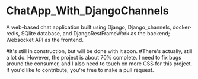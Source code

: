 # ChatApp_With_DjangoChannels
A web-based chat application built using Django, Django_channels, docker-redis, SQlite database, and DjangoRestFrameWork as the backend; Websocket API as the frontend.

#It's still in construction, but will be done with it soon.
#There's actually, still a lot do. However, the project is about 70% complete. I need to fix bugs around the consumer, and I also need to touch on more CSS for this project.
If you'd like to contribute, you're free to make a pull request.
